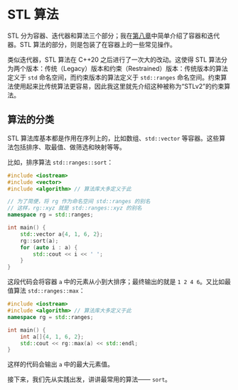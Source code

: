 # STL 算法

STL 分为容器、迭代器和算法三个部分；我在[第八章](/ch08/stl_containers/)中简单介绍了容器和迭代器。STL 算法的部分，则是包装了在容器上的一些常见操作。

类似迭代器，STL 算法在 C++20 之后进行了一次大的改动。这使得 STL 算法分为两个版本：传统（Legacy）版本和约束（Restrained）版本：传统版本的算法定义于 `std` 命名空间，而约束版本的算法定义于 `std::ranges` 命名空间。约束算法使用起来比传统算法更容易，因此我这里就先介绍这种被称为“STLv2”的约束算法。

<!--
```cpp
#include <algorithm>         // STL 算法大多定义于此
using namespace std;         // 若使用传统算法
using namespace std::ranges; // 若使用约束算法
```
-->

## 算法的分类

STL 算法库基本都是作用在序列上的，比如数组、`std::vector` 等容器。这些算法包括排序、取最值、做筛选和映射等等。

比如，排序算法 `std::ranges::sort`：

```cpp codemo
#include <iostream>
#include <vector>
#include <algorithm> // 算法库大多定义于此

// 为了简便，将 rg 作为命名空间 std::ranges 的别名
// 这样，rg::xyz 就是 std::ranges::xyz 的别名
namespace rg = std::ranges;

int main() {
    std::vector a{4, 1, 6, 2};
    rg::sort(a);
    for (auto i : a) {
        std::cout << i << ' ';
    }
}
```

这段代码会将容器 `a` 中的元素从小到大排序；最终输出的就是 `1 2 4 6`。又比如最值算法 `std::ranges::max`：

```cpp codemo
#include <iostream>
#include <algorithm> // 算法库大多定义于此
namespace rg = std::ranges;

int main() {
    int a[]{4, 1, 6, 2};
    std::cout << rg::max(a) << std::endl;
}
```

这样的代码会输出 `a` 中的最大元素值。

接下来，我们先从实践出发，讲讲最常用的算法—— `sort`。

<!-- 
## 范围（Ranges）

之前在讲什么是迭代器时，用到了这样一张图：

<img src="/assets/range-begin-end.svg" alt="begin and end iterator">

这张图除了演示容器的首迭代器和尾迭代器含义外，还表达了这样的意思：如果提供一对迭代器，其中一个作为首（记作 `i`），另外一个作为尾（记作 `s`）；那么**这对迭代器就能表示一系列有序数据**：比如 `*i` `*(i + 1)` ... `*(s - 1)`。最基本的遍历这些数据的写法是：

```cpp
for (; i != s; ++i) {
    std::cout << *i << std::endl;
}
```

如同范围 for 那样，这我们已经熟悉了。C++ 标准中引入了这些更规范的术语：
- 称 `i` `s` 这样一对迭代器所指代的这些数据为**范围**（Range）；
- 迭代器对 `i` `s` 在部分语境下称作**迭代器-哨位对**（Iterator-sentinel pair）；
- 如果一个东西能够提供首迭代器和尾迭代器，那么称这个东西为**范围概念**（Range concept）。

其中，容器就是最常见的范围概念，它所指代的范围就是其 `begin()` 迭代器到 `end()` 迭代器之间的元素。此外，数组也是范围概念，它所指代的范围则是全体数组元素。

STL 算法大多是在范围上作用的算法。比如最常见的，给一个范围内的元素排序：

```cpp codemo(show)
#include <iostream>
#include <vector>
#include <algorithm>
using namespace std::ranges;

int main() {
    std::vector a{3, 1, 0, 2};

    // std::ranges::sort 将范围内元素从小到大排序
    // 用迭代器-哨位对表示范围...
    sort(a.begin(), a.end());
    // ...或者直接传入范围概念，也就是容器本身
    sort(a);

    for (int i : a) {
        std::cout << i << ' ';
    }
}
```

`std::ranges::sort` 就是一个 STL 算法（为行文方便，后省略 `std::ranges` 命名空间名）。当使用这样的范围上算法时，需要传入一个范围。刚刚的例子演示了两种传入范围的方式：
1. 传入指代该范围的迭代器-哨位对；
2. 传入范围概念。

希望读者能够将这种代码书写方式作为“常识”。我们这一部分介绍的大量 STL 算法都是这样使用的，故不会再一一详细说明。

> 再次说明，上文中的算法总是约束版本的，而非传统版本的。传统版本算法不支持第 2 种表示范围的方式（即传入范围概念），如果你的编译器不支持约束版本算法，则需稍加留意。

-->
